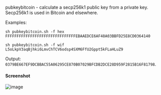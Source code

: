 pubkeybitcoin - calculate a secp256k1 public key from a private key. Secp256k1 is used in Bitcoin and elsewhere.

Examples:
```
sh pubkeybitcoin.sh -f hex FFFFFFFFFFFFFFFFFFFFFFFFFFFFFFFEBAAEDCE6AF48A03BBFD25E8CD0364140
```
```
sh pubkeybitcoin.sh -f wif L5oLkpV3aqBjhki6LmvChTCV6odsp4SXM6FfU2Gppt5kFLaHLuZ9
```
Output: `0379BE667EF9DCBBAC55A06295CE870B07029BFCDB2DCE28D959F2815B16F81798`.

#### Screenshot
![image](https://github.com/user-attachments/assets/8be3ee7a-9952-490c-9019-07ffe087bf53)
